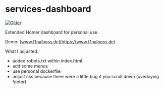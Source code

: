 # services-dashboard
[![Gitter](https://badges.gitter.im/paulscode-de/community.svg)](https://gitter.im/paulscode-de/community?utm_source=badge&utm_medium=badge&utm_campaign=pr-badge)

Extended Homer dashboard for personal use.

Demo: [www.f1nalboss.de](https://www.f1nalboss.de)

What I adjusted:
- added robots.txt within index.html
- add some menus
- use personal dockerfile
- adjust css because there were a little bug if you scroll down (overlaying footer)